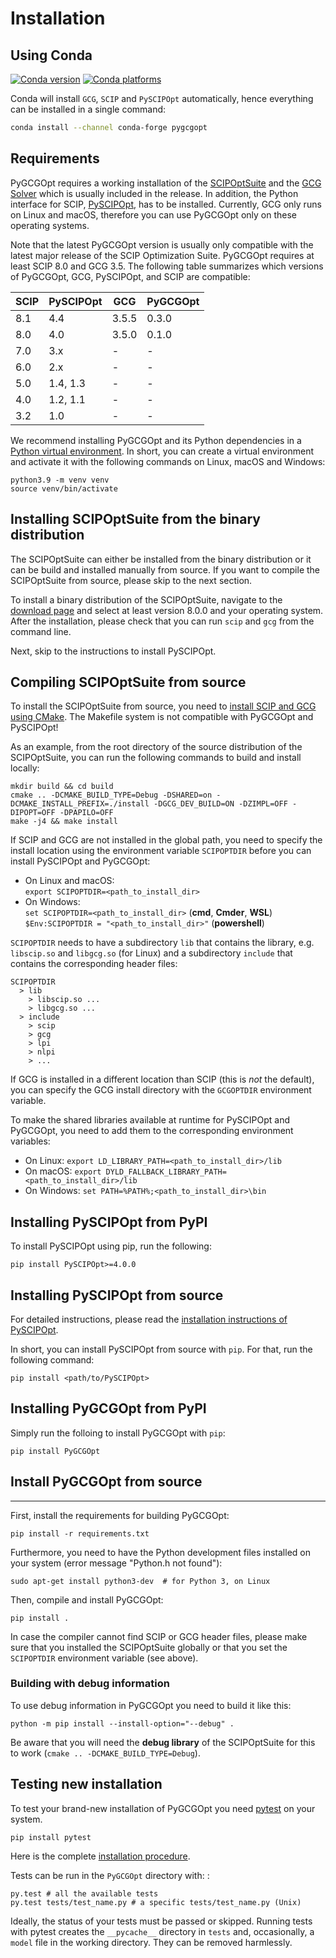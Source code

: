 # Installation


## Using Conda

[![Conda version](https://img.shields.io/conda/vn/conda-forge/pygcgopt?logo=conda-forge)](https://anaconda.org/conda-forge/pygcgopt)
[![Conda platforms](https://img.shields.io/conda/pn/conda-forge/pygcgopt?logo=conda-forge)](https://anaconda.org/conda-forge/pygcgopt)

Conda will install `GCG`, `SCIP` and `PySCIPOpt` automatically, hence everything can be installed in a single command:
```bash
conda install --channel conda-forge pygcgopt
```

## Requirements

PyGCGOpt requires a working installation of the [SCIPOptSuite](https://scipopt.org) and the [GCG Solver](https://gcg.or.rwth-aachen.de/) which is usually included in the release. In addition, the Python interface for SCIP, [PySCIPOpt](https://github.com/scipopt/PySCIPOpt), has to be installed. Currently, GCG only runs on Linux and macOS, therefore you can use PyGCGOpt only on these operating systems.

Note that the latest PyGCGOpt version is usually only compatible with the latest major release of the SCIP Optimization Suite. PyGCGOpt requires at least SCIP 8.0 and GCG 3.5. The following table summarizes which versions of PyGCGOpt, GCG, PySCIPOpt, and SCIP are compatible:

|SCIP| PySCIPOpt | GCG | PyGCGOpt
|----|----|----|----|
8.1 | 4.4 | 3.5.5 | 0.3.0 |
8.0 | 4.0 | 3.5.0 | 0.1.0 |
7.0 | 3.x | - | - |
6.0 | 2.x | - | - |
5.0 | 1.4, 1.3 | - | - |
4.0 | 1.2, 1.1 | - | - |
3.2 | 1.0 | - | - |

We recommend installing PyGCGOpt and its Python dependencies in a [Python virtual environment](https://docs.python.org/3/tutorial/venv.html). In short, you can create a virtual environment and activate it with the following commands on Linux, macOS and Windows:
```
python3.9 -m venv venv
source venv/bin/activate
```

## Installing SCIPOptSuite from the binary distribution

The SCIPOptSuite can either be installed from the binary distribution or it can be build and installed manually from source. If you want to compile the SCIPOptSuite from source, please skip to the next section.

To install a binary distribution of the SCIPOptSuite, navigate to the [download page](https://scipopt.org/index.php#download) and select at least version 8.0.0 and your operating system. After the installation, please check that you can run `scip` and `gcg` from the command line.

Next, skip to the instructions to install PySCIPOpt.

## Compiling SCIPOptSuite from source

To install the SCIPOptSuite from source, you need to [install SCIP and GCG using CMake](https://scipopt.org/doc/html/md_INSTALL.php#CMAKE). The Makefile system is not compatible with PyGCGOpt and PySCIPOpt!

As an example, from the root directory of the source distribution of the SCIPOptSuite, you can run the following commands to build and install locally:
```
mkdir build && cd build
cmake .. -DCMAKE_BUILD_TYPE=Debug -DSHARED=on -DCMAKE_INSTALL_PREFIX=./install -DGCG_DEV_BUILD=ON -DZIMPL=OFF -DIPOPT=OFF -DPAPILO=OFF
make -j4 && make install
```

If SCIP and GCG are not installed in the global path, you need to specify the install location using the environment variable `SCIPOPTDIR` before you can install PySCIPOpt and PyGCGOpt:

 - On Linux and macOS:\
   `export SCIPOPTDIR=<path_to_install_dir>`
 - On Windows:\
   `set SCIPOPTDIR=<path_to_install_dir>` (**cmd**, **Cmder**, **WSL**)\
   `$Env:SCIPOPTDIR = "<path_to_install_dir>"` (**powershell**)
  
`SCIPOPTDIR` needs to have a subdirectory `lib` that contains the
library, e.g. `libscip.so` and `libgcg.so` (for Linux) and a subdirectory `include` that
contains the corresponding header files:

    SCIPOPTDIR
      > lib
        > libscip.so ...
        > libgcg.so ...
      > include
        > scip
        > gcg
        > lpi
        > nlpi
        > ...

If GCG is installed in a different location than SCIP (this is *not* the default), you can specify the GCG install directory with the `GCGOPTDIR` environment variable.

To make the shared libraries available at runtime for PySCIPOpt and PyGCGOpt, you need to add them to the corresponding environment variables:
 - On Linux:
   `export LD_LIBRARY_PATH=<path_to_install_dir>/lib`
 - On macOS:
   `export DYLD_FALLBACK_LIBRARY_PATH=<path_to_install_dir>/lib`
 - On Windows: 
   `set PATH=%PATH%;<path_to_install_dir>\bin`


## Installing PySCIPOpt from PyPI

To install PySCIPOpt using pip, run the following:
```
pip install PySCIPOpt>=4.0.0
```


## Installing PySCIPOpt from source

For detailed instructions, please read the [installation instructions of PySCIPOpt](https://github.com/scipopt/PySCIPOpt/blob/master/INSTALL.md#building-everything-from-source).

In short, you can install PySCIPOpt from source with `pip`. For that, run the following command:
```
pip install <path/to/PySCIPOpt>
```

## Installing PyGCGOpt from PyPI

Simply run the folloing to install PyGCGOpt with `pip`:
```
pip install PyGCGOpt
```

## Install PyGCGOpt from source
-------------------------------

First, install the requirements for building PyGCGOpt:
```
pip install -r requirements.txt
```

Furthermore, you need to have the Python development files installed on your system (error message "Python.h not found"):
```
sudo apt-get install python3-dev  # for Python 3, on Linux
```

Then, compile and install PyGCGOpt:
```
pip install .
```

In case the compiler cannot find SCIP or GCG header files, please make sure that you installed the SCIPOptSuite globally or that you set the `SCIPOPTDIR` environment variable (see above).

### Building with debug information

To use debug information in PyGCGOpt you need to build it like this:

    python -m pip install --install-option="--debug" .

Be aware that you will need the **debug library** of the SCIPOptSuite for this to work
(`cmake .. -DCMAKE_BUILD_TYPE=Debug`).

## Testing new installation

To test your brand-new installation of PyGCGOpt you need
[pytest](https://pytest.org/) on your system.

    pip install pytest

Here is the complete [installation
procedure](https://docs.pytest.org/en/latest/getting-started.html).

Tests can be run in the `PyGCGOpt` directory with: :

    py.test # all the available tests
    py.test tests/test_name.py # a specific tests/test_name.py (Unix)

Ideally, the status of your tests must be passed or skipped. Running
tests with pytest creates the `__pycache__` directory in `tests` and,
occasionally, a `model` file in the working directory. They can be
removed harmlessly.
